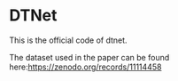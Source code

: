 # DTNet
This is the official code of dtnet.


The dataset used in the paper can be found here:https://zenodo.org/records/11114458
